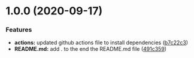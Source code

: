 # 1.0.0 (2020-09-17)


### Features

* **actions:** updated github actions file to install dependencies ([b7c22c3](https://github.com/ajimae/standard-versioning/commit/b7c22c3aa22908b27fda223569578b71b09c01f3))
* **README.md:** add . to the end the README.md file ([491c359](https://github.com/ajimae/standard-versioning/commit/491c3592a8bcaa6a1a1fe3fdcd2c313ab755af1f))
